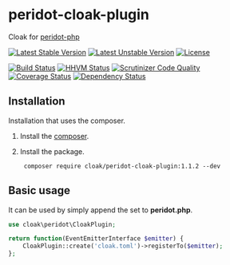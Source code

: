 peridot-cloak-plugin
==========================

Cloak for [peridot-php](http://peridot-php.github.io/)

[![Latest Stable Version](https://poser.pugx.org/cloak/peridot-cloak-plugin/v/stable.svg)](https://packagist.org/packages/cloak/peridot-cloak-plugin)
[![Latest Unstable Version](https://poser.pugx.org/cloak/peridot-cloak-plugin/v/unstable.svg)](https://packagist.org/packages/cloak/peridot-cloak-plugin) [![License](https://poser.pugx.org/cloak/peridot-cloak-plugin/license.svg)](https://packagist.org/packages/cloak/peridot-cloak-plugin)

[![Build Status](https://travis-ci.org/cloak-php/peridot-cloak-plugin.svg?branch=master)](https://travis-ci.org/cloak-php/peridot-cloak-plugin)
[![HHVM Status](http://hhvm.h4cc.de/badge/cloak/peridot-cloak-plugin.svg)](http://hhvm.h4cc.de/package/cloak/peridot-cloak-plugin)
[![Scrutinizer Code Quality](https://scrutinizer-ci.com/g/cloak-php/peridot-cloak-plugin/badges/quality-score.png?b=master)](https://scrutinizer-ci.com/g/cloak-php/peridot-cloak-plugin/?branch=master)
[![Coverage Status](https://coveralls.io/repos/cloak-php/peridot-cloak-plugin/badge.png?branch=master)](https://coveralls.io/r/cloak-php/peridot-cloak-plugin?branch=master)
[![Dependency Status](https://www.versioneye.com/user/projects/5513fe99df7e7b09ef000515/badge.svg?style=flat)](https://www.versioneye.com/user/projects/5513fe99df7e7b09ef000515)


Installation
------------------

Installation that uses the composer.

1. Install the [composer](https://getcomposer.org/).
2. Install the package.

		composer require cloak/peridot-cloak-plugin:1.1.2 --dev


Basic usage
------------------

It can be used by simply append the set to **peridot.php**.

```php
use cloak\peridot\CloakPlugin;

return function(EventEmitterInterface $emitter) {
    CloakPlugin::create('cloak.toml')->registerTo($emitter);
};
```
